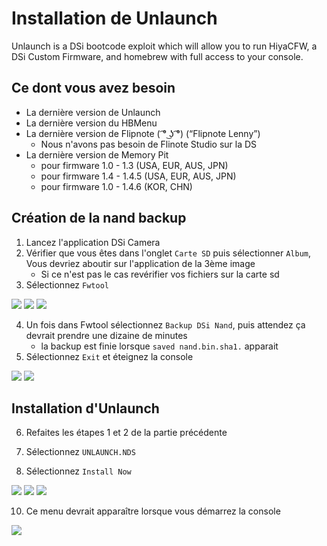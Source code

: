 # Installation de Unlaunch

Unlaunch is a DSi bootcode exploit which will allow you to run HiyaCFW, a DSi Custom Firmware, and homebrew with full access to your console.

## Ce dont vous avez besoin
* La dernière version de Unlaunch
* La dernière version du HBMenu
* La dernière version de Flipnote ( ͡° ͜ʖ ͡°) (“Flipnote Lenny”)
   * Nous n'avons pas besoin de Flinote Studio sur la DS
* La dernière version de Memory Pit
  * pour firmware 1.0 - 1.3 (USA, EUR, AUS, JPN)
  * pour firmware 1.4 - 1.4.5 (USA, EUR, AUS, JPN)
  * pour firmware 1.0 - 1.4.6 (KOR, CHN)
  
## Création de la nand backup
  
1. Lancez l'application DSi Camera
2. Vérifier que vous êtes dans l'onglet `Carte SD` puis sélectionner `Album`, Vous devriez aboutir sur l'application de la 3ème image
    * Si ce n'est pas le cas revérifier vos fichiers sur la carte sd
4. Sélectionnez `Fwtool`

![](images/1_home.png)
![](images/2_camera.png)
![](images/3_hbmenu.png)

4. Un fois dans Fwtool sélectionnez `Backup DSi Nand`, puis attendez ça devrait prendre une dizaine de minutes
    * la backup est finie lorsque `saved nand.bin.sha1.` apparait
5. Sélectionnez `Exit` et éteignez la console
    
![](images/4_fwtool.png)
![](images/5_dsinand.png)

## Installation d'Unlaunch

6. Refaites les étapes 1 et 2 de la partie précédente

7. Sélectionnez `UNLAUNCH.NDS`

8. Sélectionnez `Install Now`

![](images/6_hbmenu2.png)
![](images/7_ulinstaller.png)
![](images/8_installation.png)

10. Ce menu devrait apparaître lorsque vous démarrez la console

![](images/9_ulmenu.png)
